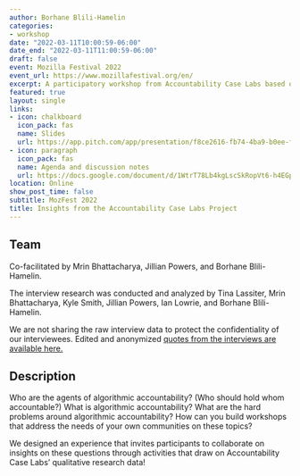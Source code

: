 ```yaml
---
author: Borhane Blili-Hamelin
categories:
- workshop
date: "2022-03-11T10:00:59-06:00"
date_end: "2022-03-11T11:00:59-06:00"
draft: false
event: Mozilla Festival 2022
event_url: https://www.mozillafestival.org/en/
excerpt: A participatory workshop from Accountability Case Labs based on our qualitative research data
featured: true
layout: single
links:
- icon: chalkboard
  icon_pack: fas
  name: Slides
  url: https://app.pitch.com/app/presentation/f8ce2616-fb74-4ba9-b0ee-f555313cab4c/f2f6b012-2ae2-44e1-8597-0ac7df4c82ad
- icon: paragraph
  icon_pack: fas
  name: Agenda and discussion notes
  url: https://docs.google.com/document/d/1WtrT78Lb4kgLscSkRopVt6-h4EGp8a_KwB2_sz2Yw1g/edit?usp=sharing
location: Online
show_post_time: false
subtitle: MozFest 2022
title: Insights from the Accountability Case Labs Project
---
```

## Team
Co-facilitated by Mrin Bhattacharya, Jillian Powers, and Borhane Blili-Hamelin.

The interview research was conducted and analyzed by Tina Lassiter, Mrin Bhattacharya, Kyle Smith, Jillian Powers, Ian Lowrie, and Borhane Blili-Hamelin.

We are not sharing the raw interview data to protect the confidentiality of our interviewees. Edited and anonymized [quotes from the interviews are available here.](https://docs.google.com/document/d/1WtrT78Lb4kgLscSkRopVt6-h4EGp8a_KwB2_sz2Yw1g/edit#bookmark=id.c5azhttafjbx) 

## Description
Who are the agents of algorithmic accountability? (Who should hold whom accountable?) What is algorithmic accountability? What are the hard problems around algorithmic accountability? How can you build workshops that address the needs of your own communities on these topics?

We designed an experience that invites participants to collaborate on insights on these questions through activities that draw on Accountability Case Labs’ qualitative research data!